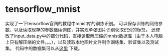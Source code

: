 # tensorflow_mnist
实现了一下tensorflow官网的教程中mnist库的训练识别。
可以保存训练的网络参数，以及读取现存的参数继续训练，并实现单张图片识别获取识别的标签。
还修改了input_data.py中的部分代码，直接读取解压缩的mnist数据库（由于本人电脑上只有解压缩的文件。。。），以及读取本地图片文件制作训练集、验证集以及测试集。
代码中的数据集可以从[这里](http://pan.baidu.com/s/1ctbTTG) 下载。

